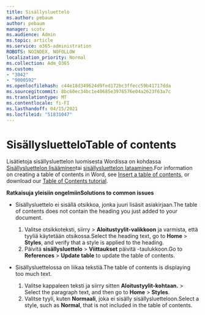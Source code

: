 ```yaml
---
title: Sisällysluettelo
ms.author: pebaum
author: pebaum
manager: scotv
ms.audience: Admin
ms.topic: article
ms.service: o365-administration
ROBOTS: NOINDEX, NOFOLLOW
localization_priority: Normal
ms.collection: Adm_O365
ms.custom:
- "3042"
- "9000592"
ms.openlocfilehash: c44e18d349624d9fed172bc3ffecc59b41717dda
ms.sourcegitcommit: 8bc60ec34bc1e40685e3976576e04a2623f63a7c
ms.translationtype: MT
ms.contentlocale: fi-FI
ms.lasthandoff: 04/15/2021
ms.locfileid: "51831047"
---
```

# <a name="table-of-contents"></a><span data-ttu-id="53aaa-102">Sisällysluettelo</span><span class="sxs-lookup"><span data-stu-id="53aaa-102">Table of contents</span></span>

<span data-ttu-id="53aaa-103">Lisätietoja sisällysluettelon luomisesta Wordissa on kohdassa [Sisällysluettelon lisääminen](https://support.office.com/article/882e8564-0edb-435e-84b5-1d8552ccf0c0)tai [sisällysluettelon lataaminen](https://go.microsoft.com/fwlink/?linkid=2065106).</span><span class="sxs-lookup"><span data-stu-id="53aaa-103">For information on creating a table of contents in Word, see [Insert a table of contents](https://support.office.com/article/882e8564-0edb-435e-84b5-1d8552ccf0c0), or download our [Table of Contents tutorial](https://go.microsoft.com/fwlink/?linkid=2065106).</span></span>

<span data-ttu-id="53aaa-104">**Ratkaisuja yleisiin ongelmiin**</span><span class="sxs-lookup"><span data-stu-id="53aaa-104">**Solutions to common issues**</span></span>

- <span data-ttu-id="53aaa-105">Sisällysluettelo ei sisällä otsikkoa, jonka juuri lisäsit asiakirjaan.</span><span class="sxs-lookup"><span data-stu-id="53aaa-105">The table of contents does not contain the heading you just added to your document.</span></span>
  1. <span data-ttu-id="53aaa-106">Valitse otsikkoteksti, siirry   >  **Aloitustyylit-valikkoon** ja varmista, että tyyliä käytetään otsikossa.</span><span class="sxs-lookup"><span data-stu-id="53aaa-106">Select the heading text, go to **Home** > **Styles**, and verify that a style is applied to the heading.</span></span>
  2. <span data-ttu-id="53aaa-107">Päivitä **sisällysluettelo**  >  **Viittaukset** päivitä -taulukkoon.</span><span class="sxs-lookup"><span data-stu-id="53aaa-107">Go to **References** > **Update table** to update the table of contents.</span></span>

- <span data-ttu-id="53aaa-108">Sisällysluettelossa on liikaa tekstiä.</span><span class="sxs-lookup"><span data-stu-id="53aaa-108">The table of contents is displaying too much text.</span></span> 
  1. <span data-ttu-id="53aaa-109">Valitse kappaleen teksti ja siirry sitten **Aloitustyylit-kohtaan.**  >  </span><span class="sxs-lookup"><span data-stu-id="53aaa-109">Select the paragraph text, and then go to **Home** > **Styles**.</span></span>
  2. <span data-ttu-id="53aaa-110">Valitse tyyli, kuten **Normaali**, joka ei sisälly sisällysluetteloon.</span><span class="sxs-lookup"><span data-stu-id="53aaa-110">Select a style, such as **Normal**, that is not included in the table of contents.</span></span>
